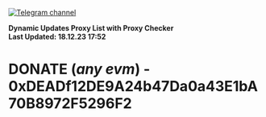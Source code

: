 [![Telegram channel](https://img.shields.io/endpoint?url=https://runkit.io/damiankrawczyk/telegram-badge/branches/master?url=https://t.me/n4z4v0d)](https://t.me/n4z4v0d) 

**Dynamic Updates Proxy List with Proxy Checker**  
**Last Updated: 18.12.23 17:52**

# DONATE (_any evm_) - 0xDEADf12DE9A24b47Da0a43E1bA70B8972F5296F2
